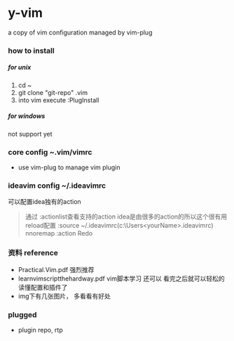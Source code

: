 # y-vim
a copy of vim configuration managed by vim-plug

### how to install 

##### for unix 
1. cd ~
2. git clone "git-repo" .vim
3. into vim execute :PlugInstall

##### for windows
not support yet

### core config ~.vim/vimrc
* use vim-plug to manage vim plugin

### ideavim config ~/.ideavimrc
可以配置idea独有的action
   > 通过 :actionlist查看支持的action idea是由很多的action的所以这个很有用
   > reload配置  :source ~/.ideavimrc(c:\Users\<yourName>\.ideavimrc)
   > nnoremap <C-r> :action Redo<CR>

### 资料 reference
* Practical.Vim.pdf 强烈推荐
* learnvimscriptthehardway.pdf vim脚本学习 还可以 看完之后就可以轻松的读懂配置和插件了
* img下有几张图片， 多看看有好处

### plugged 
* plugin repo, rtp
